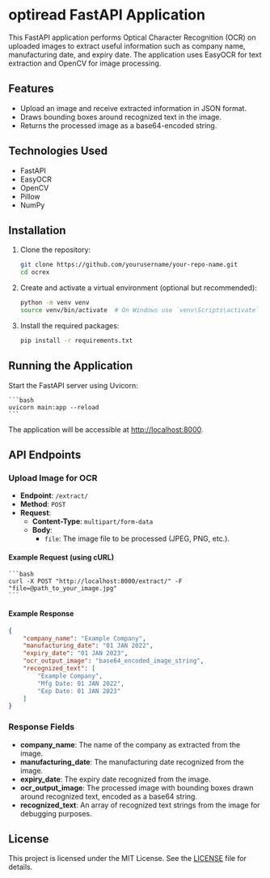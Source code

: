 # optiread FastAPI Application

This FastAPI application performs Optical Character Recognition (OCR) on uploaded images to extract useful information such as company name, manufacturing date, and expiry date. The application uses EasyOCR for text extraction and OpenCV for image processing.

## Features

-   Upload an image and receive extracted information in JSON format.
-   Draws bounding boxes around recognized text in the image.
-   Returns the processed image as a base64-encoded string.

## Technologies Used

-   FastAPI
-   EasyOCR
-   OpenCV
-   Pillow
-   NumPy

## Installation

1. Clone the repository:

    ```bash
    git clone https://github.com/yourusername/your-repo-name.git
    cd ocrex
    ```

2. Create and activate a virtual environment (optional but recommended):

    ```bash
    python -m venv venv
    source venv/bin/activate  # On Windows use `venv\Scripts\activate`
    ```

3. Install the required packages:

    ```bash
    pip install -r requirements.txt
    ```

## Running the Application

Start the FastAPI server using Uvicorn:

    ```bash
    uvicorn main:app --reload
    ```

The application will be accessible at [http://localhost:8000](http://localhost:8000).

## API Endpoints

### Upload Image for OCR

-   **Endpoint**: `/extract/`
-   **Method**: `POST`
-   **Request**:
    -   **Content-Type**: `multipart/form-data`
    -   **Body**:
        -   `file`: The image file to be processed (JPEG, PNG, etc.).

#### Example Request (using cURL)

    ```bash
    curl -X POST "http://localhost:8000/extract/" -F "file=@path_to_your_image.jpg"
    ```

#### Example Response

```json
{
    "company_name": "Example Company",
    "manufacturing_date": "01 JAN 2022",
    "expiry_date": "01 JAN 2023",
    "ocr_output_image": "base64_encoded_image_string",
    "recognized_text": [
        "Example Company",
        "Mfg Date: 01 JAN 2022",
        "Exp Date: 01 JAN 2023"
    ]
}
```

### Response Fields

-   **company_name**: The name of the company as extracted from the image.
-   **manufacturing_date**: The manufacturing date recognized from the image.
-   **expiry_date**: The expiry date recognized from the image.
-   **ocr_output_image**: The processed image with bounding boxes drawn around recognized text, encoded as a base64 string.
-   **recognized_text**: An array of recognized text strings from the image for debugging purposes.

## License

This project is licensed under the MIT License. See the [LICENSE](LICENSE) file for details.

